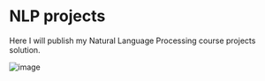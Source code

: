 # NLP projects

Here I will publish my Natural Language Processing course projects solution.

![image](https://github.com/D4ni1a/nlp_projects/assets/71354878/f9ac6d06-91f9-47b2-bb18-1fc8e8746729)
